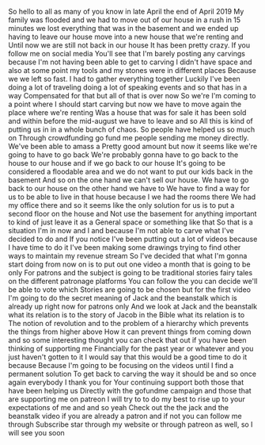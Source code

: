  So hello to all as many of you know in late April the end of April 2019 My family was flooded and we had to move out of our house in a rush in 15 minutes we lost everything that was in the basement and we ended up having to leave our house move into a new house that we're renting and Until now we are still not back in our house It has been pretty crazy. If you follow me on social media You'll see that I'm barely posting any carvings because I'm not having been able to get to carving I didn't have space and also at some point my tools and my stones were in different places Because we we left so fast. I had to gather everything together Luckily I've been doing a lot of traveling doing a lot of speaking events and so that has in a way Compensated for that but all of that is over now So we're I'm coming to a point where I should start carving but now we have to move again the place where we're renting Was a house that was for sale it has been sold and within before the mid-august we have to leave and so All this is kind of putting us in in a whole bunch of chaos. So people have helped us so much on Through crowdfunding go fund me people sending me money directly. We've been able to amass a Pretty good amount but now it seems like we're going to have to go back We're probably gonna have to go back to the house to our house and if we go back to our house It's going to be considered a floodable area and we do not want to put our kids back in the basement And so on the one hand we can't sell our house. We have to go back to our house on the other hand we have to We have to find a way for us to be able to live in that house because I we had the rooms there We had my office there and so it seems like the only solution for us is to put a second floor on the house and Not use the basement for anything important to kind of just leave it as a General space or something like that So that is a situation I'm in now and I and because I'm not able to carve what I've decided to do and If you notice I've been putting out a lot of videos because I have time to do it I've been making some drawings trying to find other ways to maintain my revenue stream So I've decided that what I'm gonna start doing from now on is to put out one video a month that is going to be only For patrons and the subject is going to be traditional stories fairy tales on the different patronage platforms You can follow the you can decide we'll be able to vote which Stories are going to be chosen but for the first video I'm going to do the secret meaning of Jack and the beanstalk which is already up right now for patrons only And we look at Jack and the beanstalk what its relation is to the story of Jacob in the Bible what its relation is to The notion of revolution and to the problem of a hierarchy which prevents the things from higher above How it can prevent things from coming down and so some interesting thought you can check that out if you have been thinking of supporting me Financially for the past year or whatever and you just haven't gotten to it I would say that this would be a good time to do it because Because I'm going to be focusing on the videos until I find a permanent solution To get back to carving the way it should be and so once again everybody I thank you for Your continuing support both those that have been helping us Directly with the gofundme campaign and those that are supporting me on patreon I will try to to do my best to rise up to your expectations of me and and so yeah Check out the the jack and the beanstalk video if you are already a patron and if not you can follow me through Subscribe star through my website or through patreon as well, so I will see you soon